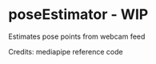 # poseEstimator - WIP
 
 Estimates pose points from webcam feed
 
 
Credits: mediapipe reference code
